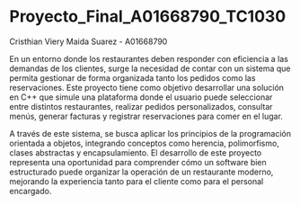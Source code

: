 # Proyecto_Final_A01668790_TC1030
Cristhian Viery Maida Suarez - A01668790

En un entorno donde los restaurantes deben responder con eficiencia a las demandas de los clientes, surge la necesidad de contar con un sistema que permita gestionar de forma organizada tanto los pedidos como las reservaciones. Este proyecto tiene como objetivo desarrollar una solución en C++ que simule una plataforma donde el usuario puede seleccionar entre distintos restaurantes, realizar pedidos personalizados, consultar menús, generar facturas y registrar reservaciones para comer en el lugar.

A través de este sistema, se busca aplicar los principios de la programación orientada a objetos, integrando conceptos como herencia, polimorfismo, clases abstractas y encapsulamiento. El desarrollo de este proyecto representa una oportunidad para comprender cómo un software bien estructurado puede organizar la operación de un restaurante moderno, mejorando la experiencia tanto para el cliente como para el personal encargado.
